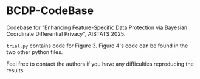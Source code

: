 # BCDP-CodeBase
Codebase for "Enhancing Feature-Specific Data Protection via Bayesian Coordinate Differential Privacy", AISTATS 2025.

`trial.py` contains code for Figure 3.
Figure 4's code can be found in the two other python files.

Feel free to contact the authors if you have any difficulties reproducing the results.
